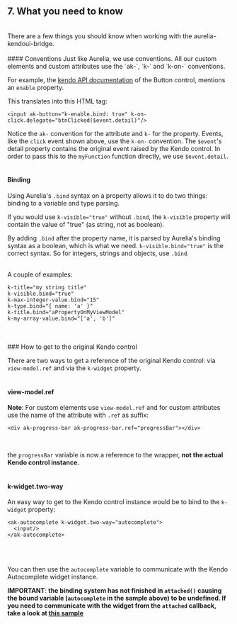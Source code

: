 
<br>

## 7. What you need to know
<br>
There are a few things you should know when working with the aurelia-kendoui-bridge.
<br>
<br>
#### Conventions
Just like Aurelia, we use conventions. All our custom elements and custom attributes use the `ak-`, `k-` and `k-on-` conventions.

For example, the [kendo API documentation](http://docs.telerik.com/kendo-ui/api/javascript/ui/button#configuration-enable) of the Button control, mentions an `enable` property.

This translates into this HTML tag:

`<input ak-button="k-enable.bind: true" k-on-click.delegate="btnClicked($event.detail)"/>`
<br>

Notice the `ak-` convention for the attribute and `k-` for the property.
Events, like the `click` event shown above, use the `k-on-` convention.
The `$event`'s detail property contains the original event raised by the Kendo control. In order to pass this to the `myFunction` function directly, we use `$event.detail`.
<br>
<br>
#### Binding
Using Aurelia's `.bind` syntax on a property allows it to do two things: binding to a variable and type parsing.
<br>

If you would use `k-visible="true"` without `.bind`, the `k-visible` property will contain the value of "true" (as string, not as boolean).
<br>

By adding `.bind` after the property name, it is parsed by Aurelia's binding syntax as a boolean, which is what we need. `k-visible.bind="true"` is the correct syntax. So for integers, strings and objects, use `.bind`.
<br><br>

A couple of examples:

	k-title="my string title"
	k-visible.bind="true"
	k-max-integer-value.bind="15"
	k-type.bind="{ name: 'a' }"
	k-title.bind="aPropertyOnMyViewModel"
	k-my-array-value.bind="['a', 'b']"
<br>
<br>
### How to get to the original Kendo control

There are two ways to get a reference of the original Kendo control: via `view-model.ref` and via the `k-widget` property.
<br><br>

#### view-model.ref
**Note**: For custom elements use `view-model.ref` and for custom attributes use the name of the attribute with `.ref` as suffix:
<br>

	<div ak-progress-bar ak-progress-bar.ref="progressBar"></div>
<br>

the `progressBar` variable is now a reference to the wrapper, **not the actual Kendo control instance.**
<br><br>

#### k-widget.two-way
An easy way to get to the Kendo control instance would be to bind to the `k-widget` property:
```
<ak-autocomplete k-widget.two-way="autocomplete">
  <input/>
</ak-autocomplete>
```
<br><br>

You can then use the `autocomplete` variable to communicate with the Kendo Autocomplete widget instance.

**IMPORTANT**: **the binding system has not finished in `attached()` causing the bound variable (`autocomplete` in the sample above) to be undefined. If you need to communicate with the widget from the `attached` callback, take a look at [this sample](#/samples/generic/use-widget-on-initialization)**
<br><br>

